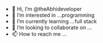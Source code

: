 - 👋 Hi, I’m @theAbhideveloper
- 👀 I’m interested in ...programming
- 🌱 I’m currently learning ...full stack
- 💞️ I’m looking to collaborate on ... 
- 📫 How to reach me ...

<!---
theAbhideveloper/theAbhideveloper is a ✨ special ✨ repository because its `README.md` (this file) appears on your GitHub profile.
You can click the Preview link to take a look at your changes.
--->
